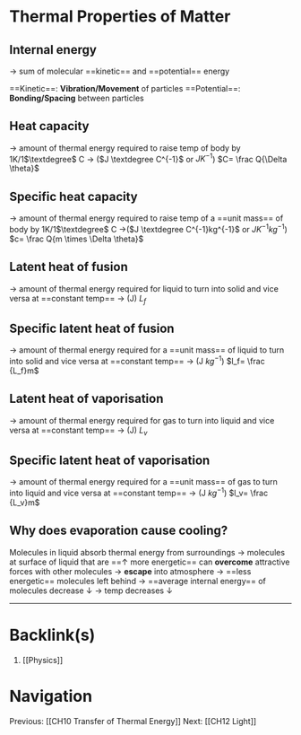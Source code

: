 # Thermal Properties of Matter
## Internal energy
-> sum of molecular ==kinetic== and ==potential== energy

==Kinetic==: **Vibration/Movement** of particles
==Potential==: **Bonding/Spacing** between particles


## Heat capacity
-> amount of thermal energy required to raise temp of body by 1K/1$\textdegree$ C
-> ($J \textdegree C^{-1}$ or $J K^{-1}$)
$C= \frac Q{\Delta \theta}$

## Specific heat capacity
-> amount of thermal energy required to raise temp of a ==unit mass== of body by 1K/1$\textdegree$ C
->($J \textdegree C^{-1}kg^{-1}$ or $J  K^{-1}kg^{-1}$)
$c= \frac Q{m \times \Delta \theta}$

## Latent heat of fusion
-> amount of thermal energy required for liquid to turn into solid and vice versa at ==constant temp==
-> (J)
$L_f$

## Specific latent heat of fusion
-> amount of thermal energy required for a ==unit mass== of liquid to turn into solid and vice versa at ==constant temp==
-> (J $kg^{-1}$)
$l_f= \frac {L_f}m$

## Latent heat of vaporisation
-> amount of thermal energy required for gas to turn into liquid and vice versa at ==constant temp==
-> (J)
$L_v$

## Specific latent heat of vaporisation
-> amount of thermal energy required for a ==unit mass== of gas to turn into liquid and vice versa at ==constant temp==
-> (J $kg^{-1}$)
$l_v= \frac {L_v}m$

## Why does evaporation cause cooling?
Molecules in liquid absorb thermal energy from surroundings
-> molecules at surface of liquid that are ==$\uparrow$ more energetic== can **overcome** attractive forces with other molecules
-> **escape** into atmosphere
-> ==less energetic== molecules left behind
-> ==average internal energy== of molecules decrease $\downarrow$
-> temp decreases $\downarrow$

---
# Backlink(s)
1. [[Physics]]

# Navigation
Previous: [[CH10 Transfer of Thermal Energy]]
Next: [[CH12 Light]]